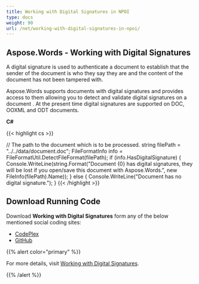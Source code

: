 ```yaml
---
title: Working with Digital Signatures in NPOI
type: docs
weight: 90
url: /net/working-with-digital-signatures-in-npoi/
---
```


## **Aspose.Words - Working with Digital Signatures**
A digital signature is used to authenticate a document to establish that the sender of the document is who they say they are and the content of the document has not been tampered with.

Aspose.Words supports documents with digital signatures and provides access to them allowing you to detect and validate digital signatures on a document . At the present time digital signatures are supported on DOC, OOXML and ODT documents.

**C#**

{{< highlight cs >}}

// The path to the document which is to be processed.
string filePath = "../../data/document.doc";
FileFormatInfo info = FileFormatUtil.DetectFileFormat(filePath);
if (info.HasDigitalSignature)
{
	Console.WriteLine(string.Format("Document {0} has digital signatures, they will be lost if you open/save this document with Aspose.Words.", new FileInfo(filePath).Name));
}
else
{
	Console.WriteLine("Document has no digital signature.");
}
{{< /highlight >}}
## **Download Running Code**
Download **Working with Digital Signatures** form any of the below mentioned social coding sites:

- [CodePlex](https://asposenpoi.codeplex.com/downloads/get/1475285)
- [GitHub](https://github.com/aspose-words/Aspose.Words-for-.NET/releases/download/Aspose.Words_Features_Missing_in_NPOI_v_1.0/Working.with.Digital.Signatures.Aspose.Words.zip)

{{% alert color="primary" %}} 

For more details, visit [Working with Digital Signatures](http://www.aspose.com/docs/display/wordsnet/Working+with+Digital+Signatures).

{{% /alert %}}
